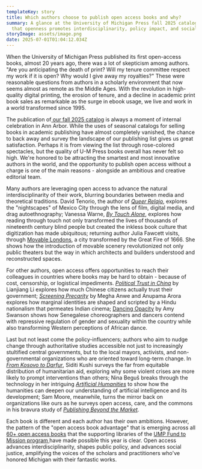 ```yaml
---
templateKey: story
title: Which authors choose to publish open access books and why?
summary: A glance at the University of Michigan Press fall 2025 catalog reveals
  that openness promotes interdisciplinarity, policy impact, and social justice
storyImage: assets/image.png
date: 2025-07-01T01:04:12.034Z
---
```

When the University of Michigan Press published its first open-access books, almost 20 years ago, there was a lot of skepticism among authors. "Are you anticipating the death of print? Will my tenure committee respect my work if it is open? Why would I give away my royalties?" These were reasonable questions from authors in a scholarly environment that now seems almost as remote as the Middle Ages. With the revolution in high-quality digital printing, the erosion of tenure, and a decline in academic print book sales as remarkable as the surge in ebook usage, we live and work in a world transformed since 1995.

The publication of[ our fall 2025 catalog](https://press.umich.edu/Catalogs/Catalogs) is always a moment of internal celebration in Ann Arbor. While the uses of seasonal catalogs for selling books in academic publishing have almost completely vanished, the chance to back away and survey the landscape of our publishing list gives us great satisfaction. Perhaps it is from viewing the list through rose-colored spectacles, but the quality of U-M Press books overall has never felt so high. We're honored to be attracting the smartest and most innovative authors in the world, and the opportunity to publish open access without a charge is one of the main reasons - alongside an ambitious and creative editorial team.

Many authors are leveraging open access to advance the natural interdisciplinarity of their work, blurring boundaries between media and theoretical traditions. David Tenorio, the author of *[Queer Relajo](https://press.umich.edu/Books/Q/Queer-Relajo2)*, explores the "nightscapes" of Mexico City through the lens of film, digital media, and drag autoethnography; Vanessa Warne, *[By Touch Alone](https://press.umich.edu/Books/B/By-Touch-Alone3)*, explores how reading through touch not only transformed the lives of thousands of nineteenth century blind people but created the inkless book culture that digitization has made ubiquitous; returning author Julia Fawcett visits, through [Movable Londons](https://press.umich.edu/Books/M/Movable-Londons3), a city transformed by the Great Fire of 1666. She shows how the introduction of movable scenery revolutionized not only public theaters but the way in which architects and builders understood and reconstructed spaces.

For other authors, open access offers opportunities to reach their colleagues in countries where books may be hard to obtain - because of cost, censorship, or logistical impediments. *[Political Trust in China](https://press.umich.edu/Books/P/Political-Trust-in-China3)* by Lianjiang Li explores how much Chinese citizens actually trust their government; *[Screening Precarity](https://press.umich.edu/Books/S/Screening-Precarity2)* by Megha Anwe and Anupama Arora explores how marginal identities are shaped and scripted by a Hindu nationalism that permeates Indian cinema; [Dancing Opacity](https://press.umich.edu/Books/D/Dancing-Opacity2) by Amy Swanson shows how Senegalese choreographers and dancers contend with repressive regulation of gender and sexuality within the country while also transforming Western perceptions of African dance.

Last but not least come the policy-influencers; authors who aim to nudge change through authoritative studies accessible not just to increasingly stultified central governments, but to the local mayors, activists, and non-governmental organizations who are oriented toward long-term change. In *[From Kosovo to Darfur](https://press.umich.edu/Books/F/From-Kosovo-to-Darfur2)*, Siditi Kushi surveys the far from equitable distribution of humanitarian aid, exploring why some violent crises are more likely to prompt interventions than others; Nina Beguš breaks through the technology in her intriguing *[Artificial Humanities](https://press.umich.edu/Books/A/Artificial-Humanities3)* to show how the humanities can deepen our understanding of artificial intelligence and its development; Sam Moore, meanwhile, turns the mirror back on organizations like ours as he surveys open access, care, and the commons in his bravura study of *[Publishing Beyond the Market](https://press.umich.edu/Books/P/Publishing-Beyond-the-Market)*.

Each book is different and each author has their own ambitions. However, the pattern of the "open access book advantage" that is emerging across all [60+ open access books](https://www.fulcrum.org/michigan?locale=en&user_access=oa) that the supporting libraries of the [UMP Fund to Mission program ](https://ebc.press.umich.edu/invest/)have made possible this year is clear. Open access advances interdisciplinarity, shapes public policy, and advances social justice, amplifying the voices of the scholars and practitioners who've honored Michigan with their fantastic works.